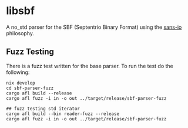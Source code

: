 # libsbf

A no_std parser for the SBF (Septentrio Binary Format) using the
[sans-io](https://sans-io.readthedocs.io/) philosophy.

## Fuzz Testing

There is a fuzz test written for the base parser. To run the test do
the following:

```
nix develop
cd sbf-parser-fuzz
cargo afl build --release
cargo afl fuzz -i in -o out ../target/release/sbf-parser-fuzz

## fuzz testing std iterator
cargo afl build --bin reader-fuzz --release
cargo afl fuzz -i in -o out ../target/release/sbf-parser-fuzz
```
